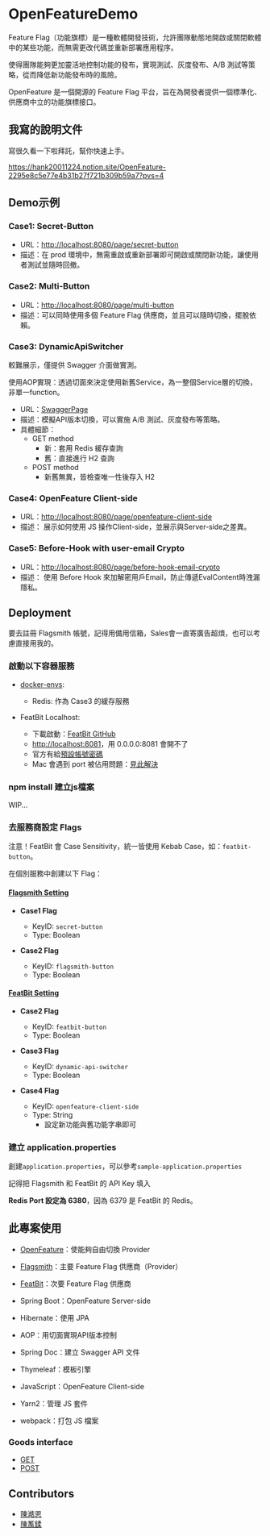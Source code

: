 # OpenFeatureDemo

Feature Flag（功能旗標）是一種軟體開發技術，允許團隊動態地開啟或關閉軟體中的某些功能，而無需更改代碼並重新部署應用程序。

使得團隊能夠更加靈活地控制功能的發布，實現測試、灰度發布、A/B 測試等策略，從而降低新功能發布時的風險。

OpenFeature 是一個開源的 Feature Flag 平台，旨在為開發者提供一個標準化、供應商中立的功能旗標接口。

## 我寫的說明文件

寫很久看一下啦拜託，幫你快速上手。

https://hank20011224.notion.site/OpenFeature-2295e8c5e77e4b31b27f721b309b59a7?pvs=4

## Demo示例

### Case1: Secret-Button
- URL：[http://localhost:8080/page/secret-button](http://localhost:8080/page/secret-button)
- 描述：在 prod 環境中，無需重啟或重新部署即可開啟或關閉新功能，讓使用者測試並隨時回撤。

### Case2: Multi-Button
- URL：[http://localhost:8080/page/multi-button](http://localhost:8080/page/multi-button)
- 描述：可以同時使用多個 Feature Flag 供應商，並且可以隨時切換，擺脫依賴。

### Case3: DynamicApiSwitcher

較難展示，僅提供 Swagger 介面做實測。

使用AOP實現：透過切面來決定使用新舊Service，為一整個Service層的切換，非單一function。

- URL：[SwaggerPage](http://localhost:8080/swagger-ui/index.html)
- 描述：模擬API版本切換，可以實施 A/B 測試、灰度發布等策略。
- 具體細節：
    - GET method
      - 新：套用 Redis 緩存查詢
      - 舊：直接進行 H2 查詢
    - POST method
      - 新舊無異，皆檢查唯一性後存入 H2

### Case4: OpenFeature Client-side
- URL：[http://localhost:8080/page/openfeature-client-side](http://localhost:8080/page/openfeature-client-side)
- 描述： 展示如何使用 JS 操作Client-side，並展示與Server-side之差異。

### Case5: Before-Hook with user-email Crypto
- URL：[http://localhost:8080/page/before-hook-email-crypto](http://localhost:8080/page/before-hook-email-crypto)
- 描述： 使用 Before Hook 來加解密用戶Email，防止傳遞EvalContent時洩漏隱私。

## Deployment

要去註冊 Flagsmith 帳號，記得用備用信箱，Sales會一直寄廣告超煩，也可以考慮直接用我的。

### 啟動以下容器服務

- [docker-envs](/docker-envs/docker-compose.yml):
  - Redis: 作為 Case3 的緩存服務

- FeatBit Localhost:
  - 下載啟動：[FeatBit GitHub](https://github.com/featbit/featbit)
  - [http://localhost:8081](http://localhost:8081)，用 0.0.0.0:8081 會開不了
  - 官方有給[預設帳號密碼](https://github.com/featbit/featbit?tab=readme-ov-file#1-start-featbit)
  - Mac 會遇到 port 被佔用問題：[見此解決](https://blog.csdn.net/zhang35/article/details/123895204)

### npm install 建立js檔案

WIP...

### 去服務商設定 Flags

注意！FeatBit 會 Case Sensitivity，統一皆使用 Kebab Case，如：`featbit-button`。

在個別服務中創建以下 Flag：
#### [Flagsmith Setting](https://app.flagsmith.com)

  - **Case1 Flag**
    - KeyID: `secret-button`
    - Type: Boolean
    
  - **Case2 Flag**
    - KeyID: `flagsmith-button`
    - Type: Boolean

#### [FeatBit Setting](http://localhost:8081)

  - **Case2 Flag**
    - KeyID: `featbit-button`
    - Type: Boolean
    
  - **Case3 Flag**
    - KeyID: `dynamic-api-switcher`
    - Type: Boolean
  
  - **Case4 Flag**
    - KeyID: `openfeature-client-side`
    - Type: String
      - 設定新功能與舊功能字串即可

### 建立 application.properties
創建`application.properties`，可以參考`sample-application.properties`

記得把 Flagsmith 和 FeatBit 的 API Key 填入

**Redis Port 設定為 6380**，因為 6379 是 FeatBit 的 Redis。

## 此專案使用
- [OpenFeature](https://openfeature.dev/)：使能夠自由切換 Provider
- [Flagsmith](https://flagsmith.com)：主要 Feature Flag 供應商（Provider）
- [FeatBit](https://featbit.co)：次要 Feature Flag 供應商


- Spring Boot：OpenFeature Server-side
- Hibernate：使用 JPA
- AOP：用切面實現API版本控制


- Spring Doc：建立 Swagger API 文件
- Thymeleaf：模板引擎


- JavaScript：OpenFeature Client-side
- Yarn2：管理 JS 套件
- webpack：打包 JS 檔案

### Goods interface
- [GET](http://localhost:8080/page/get-goods)
- [POST](http://localhost:8080/page/post-goods)

## Contributors
- [陳澔恩](https://github.com/hank1224)
- [陳萭鍒](https://github.com/110306041)
